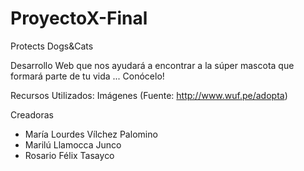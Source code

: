 # ProyectoX-Final

Protects Dogs&Cats

Desarrollo Web que nos ayudará a encontrar a la súper mascota que formará parte de tu vida ...
Conócelo!


Recursos Utilizados:
Imágenes (Fuente: http://www.wuf.pe/adopta)

Creadoras

 - María Lourdes Vílchez Palomino
 - Marilú Llamocca Junco
 - Rosario Félix Tasayco
